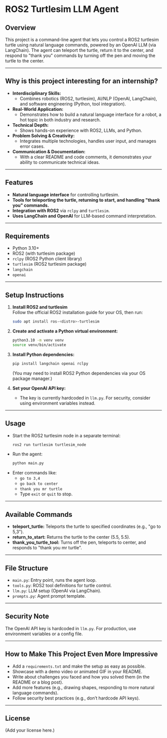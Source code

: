 # ROS2 Turtlesim LLM Agent

## Overview

This project is a command-line agent that lets you control a ROS2 turtlesim turtle using natural language commands, powered by an OpenAI LLM (via LangChain). The agent can teleport the turtle, return it to the center, and respond to "thank you" commands by turning off the pen and moving the turtle to the center.

---

## Why is this project interesting for an internship?

- **Interdisciplinary Skills:**  
  - Combines robotics (ROS2, turtlesim), AI/NLP (OpenAI, LangChain), and software engineering (Python, tool integration).
- **Real-World Application:**  
  - Demonstrates how to build a natural language interface for a robot, a hot topic in both industry and research.
- **Technical Depth:**  
  - Shows hands-on experience with ROS2, LLMs, and Python.
- **Problem Solving & Creativity:**  
  - Integrates multiple technologies, handles user input, and manages error cases.
- **Communication & Documentation:**  
  - With a clear README and code comments, it demonstrates your ability to communicate technical ideas.

---

## Features

- **Natural language interface** for controlling turtlesim.
- **Tools for teleporting the turtle, returning to start, and handling "thank you" commands.**
- **Integration with ROS2** via `rclpy` and `turtlesim`.
- **Uses LangChain and OpenAI** for LLM-based command interpretation.

---

## Requirements

- Python 3.10+
- ROS2 (with turtlesim package)
- `rclpy` (ROS2 Python client library)
- `turtlesim` (ROS2 turtlesim package)
- `langchain`
- `openai`

---

## Setup Instructions

1. **Install ROS2 and turtlesim**  
   Follow the official ROS2 installation guide for your OS, then run:  
   ```sh
   sudo apt install ros-<distro>-turtlesim
   ```

2. **Create and activate a Python virtual environment:**  
   ```sh
   python3.10 -m venv venv
   source venv/bin/activate
   ```

3. **Install Python dependencies:**  
   ```sh
   pip install langchain openai rclpy
   ```
   (You may need to install ROS2 Python dependencies via your OS package manager.)

4. **Set your OpenAI API key:**  
   - The key is currently hardcoded in `llm.py`. For security, consider using environment variables instead.

---

## Usage

- Start the ROS2 turtlesim node in a separate terminal:  
  ```sh
  ros2 run turtlesim turtlesim_node
  ```
- Run the agent:  
  ```sh
  python main.py
  ```
- Enter commands like:
  - `go to 3,4`
  - `go back to center`
  - `thank you mr turtle`
  - Type `exit` or `quit` to stop.

---

## Available Commands

- **teleport_turtle:** Teleports the turtle to specified coordinates (e.g., "go to 5,3").
- **return_to_start:** Returns the turtle to the center (5.5, 5.5).
- **thank_you_turtle_tool:** Turns off the pen, teleports to center, and responds to "thank you mr turtle".

---

## File Structure

- `main.py`: Entry point, runs the agent loop.
- `tools.py`: ROS2 tool definitions for turtle control.
- `llm.py`: LLM setup (OpenAI via LangChain).
- `prompts.py`: Agent prompt template.

---

## Security Note

The OpenAI API key is hardcoded in `llm.py`. For production, use environment variables or a config file.

---

## How to Make This Project Even More Impressive

- Add a `requirements.txt` and make the setup as easy as possible.
- Showcase with a demo video or animated GIF in your README.
- Write about challenges you faced and how you solved them (in the README or a blog post).
- Add more features (e.g., drawing shapes, responding to more natural language commands).
- Follow security best practices (e.g., don’t hardcode API keys).

---

## License

(Add your license here.)
